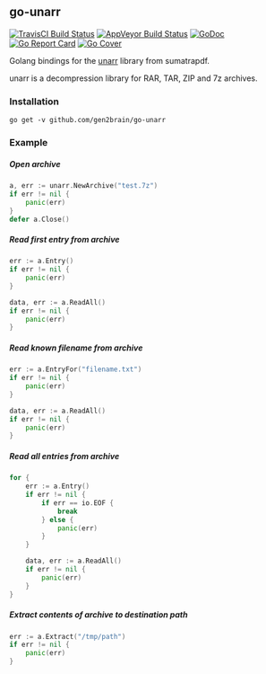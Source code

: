## go-unarr
[![TravisCI Build Status](https://travis-ci.org/gen2brain/go-unarr.svg?branch=master)](https://travis-ci.org/gen2brain/go-unarr) 
[![AppVeyor Build Status](https://ci.appveyor.com/api/projects/status/qv2iggrqtgl7xhr0?svg=true)](https://ci.appveyor.com/project/gen2brain/raylib-go)
[![GoDoc](https://godoc.org/github.com/gen2brain/go-unarr?status.svg)](https://godoc.org/github.com/gen2brain/go-unarr) 
[![Go Report Card](https://goreportcard.com/badge/github.com/gen2brain/go-unarr?branch=master)](https://goreportcard.com/report/github.com/gen2brain/go-unarr) 
[![Go Cover](http://gocover.io/_badge/github.com/gen2brain/go-unarr)](http://gocover.io/github.com/gen2brain/go-unarr)

Golang bindings for the [unarr](https://github.com/sumatrapdfreader/sumatrapdf/tree/master/ext/unarr) library from sumatrapdf.

unarr is a decompression library for RAR, TAR, ZIP and 7z archives.

### Installation

    go get -v github.com/gen2brain/go-unarr

### Example

##### Open archive
```go
a, err := unarr.NewArchive("test.7z")
if err != nil {
    panic(err)
}
defer a.Close()
```

##### Read first entry from archive
```go
err := a.Entry()
if err != nil {
    panic(err)
}

data, err := a.ReadAll()
if err != nil {
    panic(err)
}
```

##### Read known filename from archive
```go
err := a.EntryFor("filename.txt")
if err != nil {
    panic(err)
}

data, err := a.ReadAll()
if err != nil {
    panic(err)
}
```

##### Read all entries from archive
```go
for {
    err := a.Entry()
    if err != nil {
        if err == io.EOF {
            break
        } else {
            panic(err)
        }
    }

    data, err := a.ReadAll()
    if err != nil {
        panic(err)
    }
}
```

##### Extract contents of archive to destination path
```go
err := a.Extract("/tmp/path")
if err != nil {
    panic(err)
}
```
